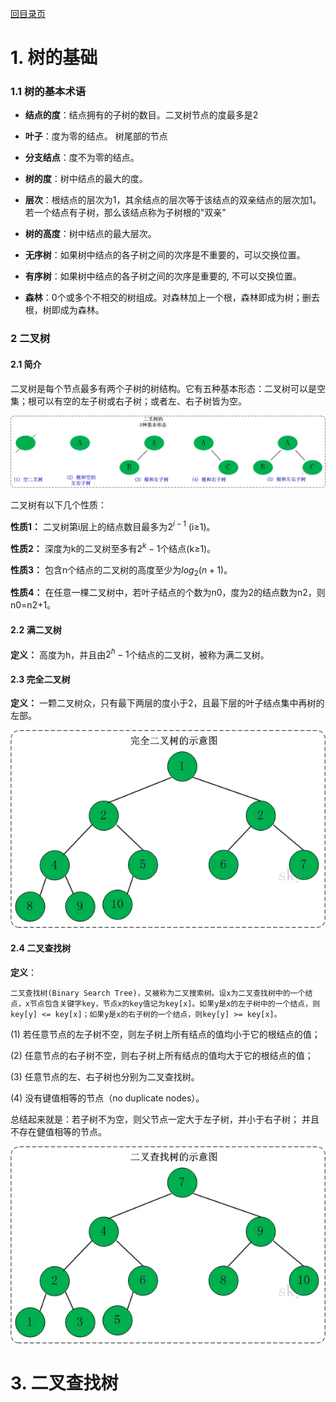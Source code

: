 [回目录页](..)

# 1. 树的基础

### 1.1 树的基本术语

* **结点的度**：结点拥有的子树的数目。二叉树节点的度最多是2

* **叶子**：度为零的结点。 树尾部的节点

* **分支结点**：度不为零的结点。

* **树的度**：树中结点的最大的度。

* **层次**：根结点的层次为1，其余结点的层次等于该结点的双亲结点的层次加1。若一个结点有子树，那么该结点称为子树根的"双亲"

* **树的高度**：树中结点的最大层次。

* **无序树**：如果树中结点的各子树之间的次序是不重要的，可以交换位置。

* **有序树**：如果树中结点的各子树之间的次序是重要的, 不可以交换位置。

* **森林**：0个或多个不相交的树组成。对森林加上一个根，森林即成为树；删去根，树即成为森林。

### 2 二叉树

#### 2.1 简介

   二叉树是每个节点最多有两个子树的树结构。它有五种基本形态：二叉树可以是空集；根可以有空的左子树或右子树；或者左、右子树皆为空。

![avatar](/image/binary_tree_base.jpg)

二叉树有以下几个性质：

**性质1：** 二叉树第i层上的结点数目最多为$2^{i-1}$ (i≥1)。

**性质2：** 深度为k的二叉树至多有$2^k - 1$个结点(k≥1)。

**性质3：** 包含n个结点的二叉树的高度至少为$log_2(n+1)$。

**性质4：** 在任意一棵二叉树中，若叶子结点的个数为n0，度为2的结点数为n2，则n0=n2+1。

#### 2.2 满二叉树

**定义：** 高度为h，并且由$2^{h}-1$个结点的二叉树，被称为满二叉树。

#### 2.3 完全二叉树

**定义：**  一颗二叉树众，只有最下两层的度小于2，且最下层的叶子结点集中再树的左部。

![avatar](/image/all_binary_tee.jpg)

#### 2.4 二叉查找树

**定义**：

```
二叉查找树(Binary Search Tree)，又被称为二叉搜索树。设x为二叉查找树中的一个结点，x节点包含关键字key，节点x的key值记为key[x]。如果y是x的左子树中的一个结点，则key[y] <= key[x]；如果y是x的右子树的一个结点，则key[y] >= key[x]。
```

(1) 若任意节点的左子树不空，则左子树上所有结点的值均小于它的根结点的值；

(2) 任意节点的右子树不空，则右子树上所有结点的值均大于它的根结点的值；

(3) 任意节点的左、右子树也分别为二叉查找树。

(4) 没有键值相等的节点（no duplicate nodes）。

总结起来就是：若子树不为空，则父节点一定大于左子树，并小于右子树； 并且不存在健值相等的节点。

![avatar](/image/binary_search_tree.jpg)

# 3. 二叉查找树






